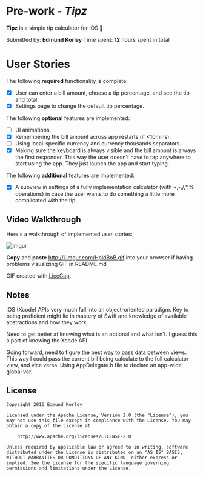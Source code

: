 # Pre-work - *Tipz*

**Tipz** is a simple tip calculator for iOS 📱

Submitted by: **Edmund Korley**
Time spent: **12** hours spent in total

# User Stories

The following **required** functionality is complete:

* [x] User can enter a bill amount, choose a tip percentage, and see the tip and total.
* [x] Settings page to change the default tip percentage.

The following **optional** features are implemented:
* [ ] UI animations.
* [x] Remembering the bill amount across app restarts (if <10mins).
* [ ] Using local-specific currency and currency thousands separators.
* [x] Making sure the keyboard is always visible and the bill amount is always the first responder. This way the user doesn't have to tap anywhere to start using the app. They just launch the app and start typing.

The following **additional** features are implemented:

- [x] A subview in settings of a fully implementation calculator (with +,-,/,\*,% operations) in case the user wants to do something a little more complicated with the tip.

## Video Walkthrough

Here's a walkthrough of implemented user stories:

![Imgur](http://i.imgur.com/HpIdBoBh.gif)

**Copy** and **paste** http://i.imgur.com/HpldBoB.gif into your browser if having problems visualizing GIF in README.md

GIF created with [LiceCap](https://www.cockos.com/licecap/).

## Notes

iOS (Xcode) APIs very much fall into an object-oriented paradigm. Key to being proficient might lie in mastery of Swift and knowledge of available abstractions and how they work.

Need to get better at knowing what is an optional and what isn't. I guess this a part of knowing the Xcode API.

Going forward, need to figure the best way to pass data between views. This way I could pass the current bill being calculate to the full calculator view, and vice versa. Using AppDelegate.h file to declare an app-wide global var.

## License

	Copyright 2016 Edmund Korley

	Licensed under the Apache License, Version 2.0 (the "License"); you may not use this file except in compliance with the License. You may obtain a copy of the License at

		http://www.apache.org/licenses/LICENSE-2.0

	Unless required by applicable law or agreed to in writing, software distributed under the License is distributed on an "AS IS" BASIS, WITHOUT WARRANTIES OR CONDITIONS OF ANY KIND, either express or implied. See the License for the specific language governing permissions and limitations under the License.
